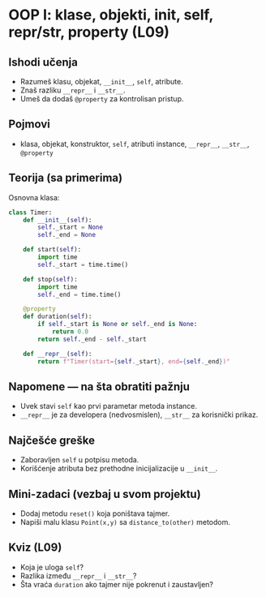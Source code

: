 # OOP I: klase, objekti, __init__, self, __repr__/__str__, property (L09)

## Ishodi učenja
- Razumeš klasu, objekat, `__init__`, `self`, atribute.
- Znaš razliku `__repr__` i `__str__`.
- Umeš da dodaš `@property` za kontrolisan pristup.

## Pojmovi
- klasa, objekat, konstruktor, `self`, atributi instance, `__repr__`, `__str__`, `@property`

## Teorija (sa primerima)

Osnovna klasa:
```python
class Timer:
    def __init__(self):
        self._start = None
        self._end = None

    def start(self):
        import time
        self._start = time.time()

    def stop(self):
        import time
        self._end = time.time()

    @property
    def duration(self):
        if self._start is None or self._end is None:
            return 0.0
        return self._end - self._start

    def __repr__(self):
        return f"Timer(start={self._start}, end={self._end})"
```


## Napomene — na šta obratiti pažnju
- Uvek stavi `self` kao prvi parametar metoda instance.
- `__repr__` je za developera (nedvosmislen), `__str__` za korisnički prikaz.

## Najčešće greške
- Zaboravljen `self` u potpisu metoda.
- Korišćenje atributa bez prethodne inicijalizacije u `__init__`.

## Mini-zadaci (vezbaj u svom projektu)
- Dodaj metodu `reset()` koja poništava tajmer.
- Napiši malu klasu `Point(x,y)` sa `distance_to(other)` metodom.

## Kviz (L09)
- Koja je uloga `self`?
- Razlika između `__repr__` i `__str__`?
- Šta vraća `duration` ako tajmer nije pokrenut i zaustavljen?

